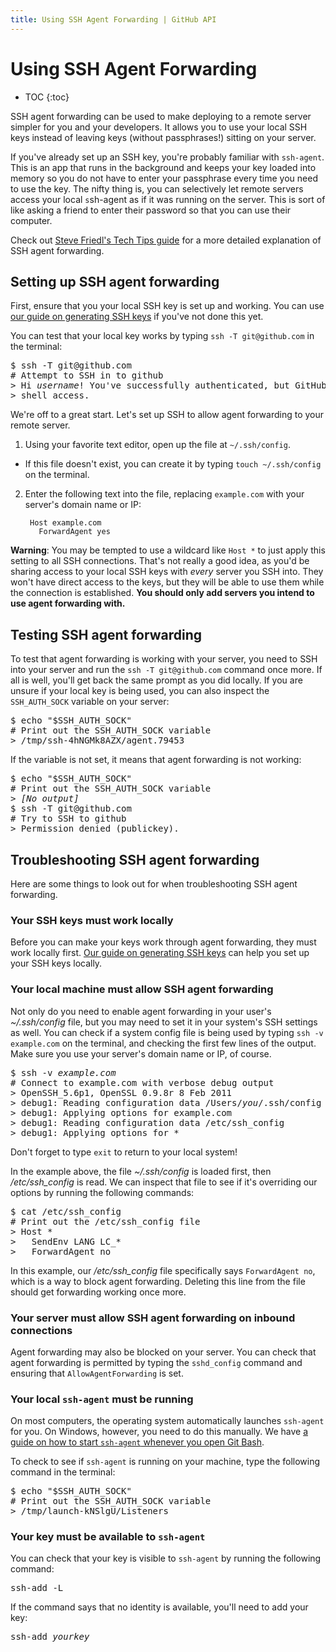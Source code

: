 ```yaml
---
title: Using SSH Agent Forwarding | GitHub API
---
```


# Using SSH Agent Forwarding

* TOC
{:toc}

SSH agent forwarding can be used to make deploying to a remote server simpler for you and your developers.  It allows you to use your local SSH keys instead of leaving keys (without passphrases!) sitting on your server.

If you've already set up an SSH key, you're probably familiar with `ssh-agent`. This is an app that runs in the background and keeps your key loaded into memory so you do not have to enter your passphrase every time you need to use the key. The nifty thing is, you can selectively let remote servers access your local `s`sh-agent as if it was running on the server. This is sort of like asking a friend to enter their password so that you can use their computer.

Check out [Steve Friedl's Tech Tips guide][tech-tips] for a more detailed explanation of SSH agent forwarding.

## Setting up SSH agent forwarding

First, ensure that you your local SSH key is set up and working.  You can use [our guide on generating SSH keys][generating-keys] if you've not done this yet.

You can test that your local key works by typing `ssh -T git@github.com` in the terminal:

<pre class="terminal">
$ ssh -T git@github.com
# Attempt to SSH in to github
> Hi <em>username</em>! You've successfully authenticated, but GitHub does not provide
> shell access.
</pre>

We're off to a great start.  Let's set up SSH to allow agent forwarding to your remote server.

1. Using your favorite text editor, open up the file at `~/.ssh/config`.
  * If this file doesn't exist, you can create it by typing `touch ~/.ssh/config` on the terminal.

2. Enter the following text into the file, replacing `example.com` with your server's domain name or IP:

        Host example.com
          ForwardAgent yes


**Warning**: You may be tempted to use a wildcard like `Host *` to just apply this setting to all SSH connections.  That's not really a good idea, as you'd be sharing access to your local SSH keys with *every* server you SSH into.  They won't have direct access to the keys, but they will be able to use them while the connection is established.  **You should only add servers you intend to use agent forwarding with.**

## Testing SSH agent forwarding

To test that agent forwarding is working with your server, you need to SSH into your server and run the `ssh -T git@github.com` command once more.  If all is well, you'll get back the same prompt as you did locally.  If you are unsure if your local key is being used, you can also inspect the `SSH_AUTH_SOCK` variable on your server:

<pre class="terminal">
$ echo "$SSH_AUTH_SOCK"
# Print out the SSH_AUTH_SOCK variable
> /tmp/ssh-4hNGMk8AZX/agent.79453
</pre>

If the variable is not set, it means that agent forwarding is not working:

<pre class="terminal">
$ echo "$SSH_AUTH_SOCK"
# Print out the SSH_AUTH_SOCK variable
> <em>[No output]</em>
$ ssh -T git@github.com
# Try to SSH to github
> Permission denied (publickey).
</pre>

## Troubleshooting SSH agent forwarding

Here are some things to look out for when troubleshooting SSH agent forwarding.

### Your SSH keys must work locally

Before you can make your keys work through agent forwarding, they must work locally first. [Our guide on generating SSH keys][generating-keys] can help you set up your SSH keys locally.

### Your local machine must allow SSH agent forwarding

Not only do you need to enable agent forwarding in your user's *~/.ssh/config* file, but you may need to set it in your system's SSH settings as well.  You can check if a system config file is being used by typing `ssh -v example.com` on the terminal, and checking the first few lines of the output.  Make sure you use your server's domain name or IP, of course.

<pre class="terminal">
$ ssh -v <em>example.com</em>
# Connect to example.com with verbose debug output
> OpenSSH_5.6p1, OpenSSL 0.9.8r 8 Feb 2011
> debug1: Reading configuration data /Users/<em>you</em>/.ssh/config
> debug1: Applying options for example.com
> debug1: Reading configuration data /etc/ssh_config
> debug1: Applying options for *
</pre>

Don't forget to type `exit` to return to your local system!

In the example above, the file *~/.ssh/config* is loaded first, then */etc/ssh_config* is read.  We can inspect that file to see if it's overriding our options by running the following commands:

<pre class="terminal">
$ cat /etc/ssh_config
# Print out the /etc/ssh_config file
> Host *
>   SendEnv LANG LC_*
>   ForwardAgent no
</pre>

In this example, our */etc/ssh_config* file specifically says `ForwardAgent no`, which is a way to block agent forwarding. Deleting this line from the file should get forwarding working once more.

### Your server must allow SSH agent forwarding on inbound connections

Agent forwarding may also be blocked on your server. You can check that agent forwarding is permitted by typing the `sshd_config` command and ensuring that `AllowAgentForwarding` is set.

### Your local `ssh-agent` must be running

On most computers, the operating system automatically launches `ssh-agent` for you.  On Windows, however, you need to do this manually. We have [a guide on how to start `ssh-agent` whenever you open Git Bash](https://help.github.com/ssh-key-passphrases/).

To check to see if `ssh-agent` is running on your machine, type the following command in the terminal:

<pre class="terminal">
$ echo "$SSH_AUTH_SOCK"
# Print out the SSH_AUTH_SOCK variable
> /tmp/launch-kNSlgU/Listeners
</pre>

### Your key must be available to `ssh-agent`

You can check that your key is visible to `ssh-agent` by running the following command:

<pre class="terminal">
ssh-add -L
</pre>

If the command says that no identity is available, you'll need to add your key:

<pre class="terminal">
ssh-add <em>yourkey</em>
</pre>

[tech-tips]: http://www.unixwiz.net/techtips/ssh-agent-forwarding.html
[generating-keys]: /articles/generating-ssh-keys
[ssh-passphrases]: https://help.github.com/ssh-key-passphrases/
